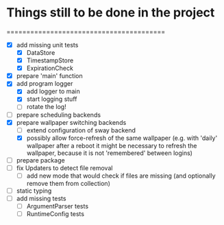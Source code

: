 # Things still to be done in the project
========================================

- [x] add missing unit tests
    - [x] DataStore
    - [x] TimestampStore
    - [x] ExpirationCheck
- [x] prepare 'main' function
- [x] add program logger
    - [x] add logger to main
    - [x] start logging stuff
    - [ ] rotate the log!
- [ ] prepare scheduling backends
- [x] prepare wallpaper switching backends
    - [ ] extend configuration of sway backend
    - [x] possibly allow force-refresh of the same wallpaper (e.g. with 'daily' wallpaper after a reboot it might be necessary to refresh the wallpaper, because it is not 'remembered' between logins)
- [ ] prepare package
- [ ] fix Updaters to detect file removal
    - [ ] add new mode that would check if files are missing (and optionally remove them from collection)
- [ ] static typing
- [ ] add missing tests
    - [ ] ArgumentParser tests
    - [ ] RuntimeConfig tests

